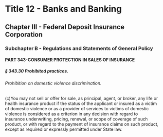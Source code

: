 
# Title 12 - Banks and Banking
## Chapter III - Federal Deposit Insurance Corporation
### Subchapter B - Regulations and Statements of General Policy
#### PART 343-CONSUMER PROTECTION IN SALES OF INSURANCE
##### § 343.30 Prohibited practices.
###### Prohibition on domestic violence discrimination.

(c)You may not sell or offer for sale, as principal, agent, or broker, any life or health insurance product if the status of the applicant or insured as a victim of domestic violence or as a provider of services to victims of domestic violence is considered as a criterion in any decision with regard to insurance underwriting, pricing, renewal, or scope of coverage of such product, or with regard to the payment of insurance claims on such product, except as required or expressly permitted under State law.

